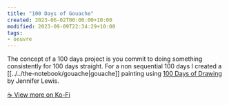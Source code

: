 ```yaml
---
title: "100 Days of Gouache"
created: 2023-06-02T00:00:00+10:00
modified: 2023-09-09T22:34:29+10:00
tags:
- oeuvre
---
```


The concept of a 100 days project is you commit to doing something consistently for 100 days straight. For a non sequential 100 days I created a [[../../the-notebook/gouache|gouache]] painting using [100 Days of Drawing](https://www.booktopia.com.au/100-days-of-drawing-guided-sketchbook--jennifer-lewis/book/9781419732171.html) by Jennifer Lewis.

[☕️ View more on Ko-Fi](https://ko-fi.com/album/-Gouache-R6R4LKUKX)